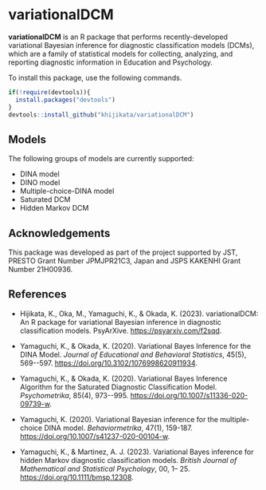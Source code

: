 # variationalDCM

**variationalDCM** is an R package that performs recently-developed variational Bayesian inference for diagnostic classification models (DCMs), which are a family of statistical models for collecting, analyzing, and reporting diagnostic information in Education and Psychology.

To install this package, use the following commands.

``` r
if(!require(devtools)){
  install.packages("devtools")
}
devtools::install_github("khijikata/variationalDCM")
```

## Models

The following groups of models are currently supported: 
- DINA model 
- DINO model 
- Multiple-choice-DINA model 
- Saturated DCM 
- Hidden Markov DCM

## Acknowledgements

This package was developed as part of the project supported by JST, PRESTO Grant Number JPMJPR21C3, Japan and JSPS KAKENHI Grant Number 21H00936.

## References

-   Hijikata, K., Oka, M., Yamaguchi, K., & Okada, K. (2023). variationalDCM: An R package for variational Bayesian inference in diagnostic classification models. PsyArXive. <https://psyarxiv.com/f2sqd>.

-   Yamaguchi, K., & Okada, K. (2020). Variational Bayes Inference for the DINA Model. *Journal of Educational and Behavioral Statistics*, 45(5), 569--597. <https://doi.org/10.3102/1076998620911934>.

-   Yamaguchi, K., & Okada, K. (2020). Variational Bayes Inference Algorithm for the Saturated Diagnostic Classification Model. *Psychometrika*, 85(4), 973--995. <https://doi.org/10.1007/s11336-020-09739-w>.

-   Yamaguchi, K. (2020). Variational Bayesian inference for the multiple-choice DINA model. *Behaviormetrika*, 47(1), 159-187. <https://doi.org/10.1007/s41237-020-00104-w>.

-   Yamaguchi, K., & Martinez, A. J. (2023). Variational Bayes inference for hidden Markov diagnostic classification models. *British Journal of Mathematical and Statistical Psychology*, 00, 1– 25. <https://doi.org/10.1111/bmsp.12308>.
